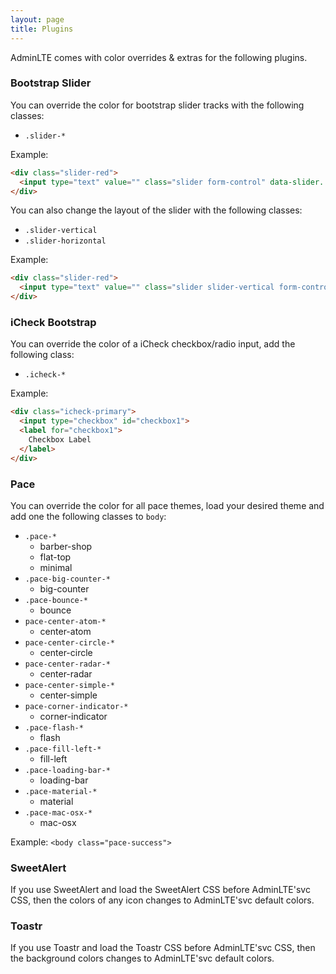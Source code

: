 ```yaml
---
layout: page
title: Plugins
---
```

AdminLTE comes with color overrides & extras for the following plugins.

### Bootstrap Slider

You can override the color for bootstrap slider tracks with the following classes:

- `.slider-*`

Example:

```html
<div class="slider-red">
  <input type="text" value="" class="slider form-control" data-slider...>
</div>
```

You can also change the layout of the slider with the following classes:

- `.slider-vertical`
- `.slider-horizontal`

Example:

```html
<div class="slider-red">
  <input type="text" value="" class="slider slider-vertical form-control" data-slider...>
</div>
```


### iCheck Bootstrap

You can override the color of a iCheck checkbox/radio input, add the following class:

- `.icheck-*`

Example:

```html
<div class="icheck-primary">
  <input type="checkbox" id="checkbox1">
  <label for="checkbox1">
    Checkbox Label
  </label>
</div>
```


### Pace

You can override the color for all pace themes, load your desired theme and add one the following classes to `body`:

- `.pace-*`
  - barber-shop
  - flat-top
  - minimal
- `.pace-big-counter-*`
  - big-counter
- `.pace-bounce-*`
  - bounce
- `pace-center-atom-*`
  - center-atom
- `pace-center-circle-*`
  - center-circle
- `pace-center-radar-*`
  - center-radar
- `pace-center-simple-*`
  - center-simple
- `pace-corner-indicator-*`
  - corner-indicator
- `.pace-flash-*`
  - flash
- `.pace-fill-left-*`
  - fill-left
- `.pace-loading-bar-*`
  - loading-bar
- `.pace-material-*`
  - material
- `.pace-mac-osx-*`
  - mac-osx

Example: `<body class="pace-success">`


### SweetAlert

If you use SweetAlert and load the SweetAlert CSS before AdminLTE'svc CSS, then the colors of any icon changes to AdminLTE'svc default colors.


### Toastr

If you use Toastr and load the Toastr CSS before AdminLTE'svc CSS, then the background colors changes to AdminLTE'svc default colors.
